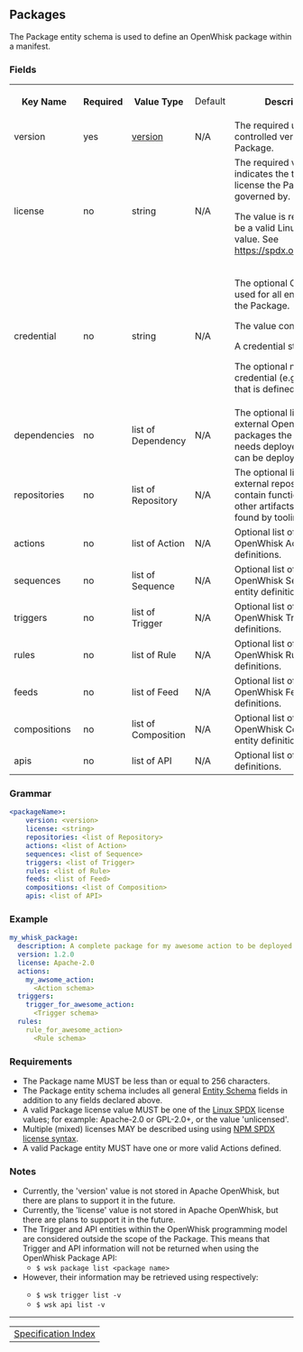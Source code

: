 <!--
#
# Licensed to the Apache Software Foundation (ASF) under one or more
# contributor license agreements.  See the NOTICE file distributed with
# this work for additional information regarding copyright ownership.
# The ASF licenses this file to You under the Apache License, Version 2.0
# (the "License"); you may not use this file except in compliance with
# the License.  You may obtain a copy of the License at
#
#     http://www.apache.org/licenses/LICENSE-2.0
#
# Unless required by applicable law or agreed to in writing, software
# distributed under the License is distributed on an "AS IS" BASIS,
# WITHOUT WARRANTIES OR CONDITIONS OF ANY KIND, either express or implied.
# See the License for the specific language governing permissions and
# limitations under the License.
#
-->

## Packages

The Package entity schema is used to define an OpenWhisk package within a manifest.

### Fields
<html>
<table width="100%">
 <tr>
  <th width="16%">
   <p>Key Name</p>
  </th>
  <th width="12%">
   <p>Required</p>
  </th>
  <th width="16%">
   <p>Value Type</p>
  </th>
  <td width="14%">
   <p>Default</p>
  </th>
  <th width="40%">
   <p>Description</p>
  </th>
 </tr>
 <tr>
  <td>version</td>
  <td>yes</td>
  <td><a href="spec_types_yaml.md#yaml-types">version</a></td>
  <td>N/A</td>
  <td>The required user-controlled version for the Package.</td>
 </tr>
 <tr>
  <td>license</td>
  <td>no</td>
  <td>string</td>
  <td>N/A</td>
  <td>The required value that indicates the type of license the Package is governed by.
   <p>The value is required to be a valid Linux-SPDX value. See <a href="https://spdx.org/licenses/">https://spdx.org/licenses/</a>.</p></td>
 </tr>
 <tr>
  <td>credential</td>
  <td>no</td>
  <td>string</td>
  <td>N/A</td>
  <td>
   <p>The optional Credential used for all entities within the Package.</p>
   <p>The value contains either:</p>
   <p>A credential string.</p>
   <p>The optional name of a credential (e.g., token) that is defined elsewhere.</p>
  </td>
 </tr>
 <tr>
  <td>dependencies</td>
  <td>no</td>
  <td>list of Dependency</td>
  <td>N/A</td>
  <td>The optional list of external OpenWhisk packages the manifest needs deployed before it can be deployed.</td>
 </tr>
 <tr>
  <td>repositories</td>
  <td>no</td>
  <td>list of Repository</td>
  <td>N/A</td>
  <td>The optional list of external repositories that contain functions and other artifacts that can be found by tooling.</td>
 </tr>
 <tr>
  <td>actions</td>
  <td>no</td>
  <td>list of Action</td>
  <td>N/A</td>
  <td>Optional list of OpenWhisk Action entity definitions.</td>
 </tr>
 <tr>
  <td>sequences</td>
  <td>no</td>
  <td>list of Sequence</td>
  <td>N/A</td>
  <td>Optional list of OpenWhisk Sequence entity definitions.</td>
 </tr>
 <tr>
  <td>triggers</td>
  <td>no</td>
  <td>list of Trigger</td>
  <td>N/A</td>
  <td>Optional list of OpenWhisk Trigger entity definitions.</td>
 </tr>
 <tr>
  <td>rules</td>
  <td>no</td>
  <td>list of Rule</td>
  <td>N/A</td>
  <td>Optional list of OpenWhisk Rule entity definitions.</td>
 </tr>
 <tr>
  <td>feeds</td>
  <td>no</td>
  <td>list of Feed</td>
  <td>N/A</td>
  <td>Optional list of OpenWhisk Feed entity definitions.</td>
 </tr>
 <tr>
  <td>compositions</td>
  <td>no</td>
  <td>list of Composition</td>
  <td>N/A</td>
  <td>Optional list of OpenWhisk Composition entity definitions.</td>
 </tr>
 <tr>
  <td>apis</td>
  <td>no</td>
  <td>list of API</td>
  <td>N/A</td>
  <td>Optional list of API entity definitions.</td>
 </tr>
</table>
</html>

### Grammar

```yaml
<packageName>:
    version: <version>
    license: <string>
    repositories: <list of Repository>
    actions: <list of Action>
    sequences: <list of Sequence>
    triggers: <list of Trigger>
    rules: <list of Rule>
    feeds: <list of Feed>
    compositions: <list of Composition>
    apis: <list of API>
```

### Example

```yaml
my_whisk_package:
  description: A complete package for my awesome action to be deployed
  version: 1.2.0
  license: Apache-2.0
  actions:
    my_awsome_action:
      <Action schema>
  triggers:
    trigger_for_awesome_action:
      <Trigger schema>
  rules:
    rule_for_awesome_action>
      <Rule schema>
```

### Requirements

- The Package name MUST be less than or equal to 256 characters.
- The Package entity schema includes all general <a href="#SCHEMA_ENTITY">Entity Schema</a> fields in addition to any fields declared above.
- A valid Package license value MUST be one of the <a href="#REF_LINUX_SPDX">Linux SPDX</a> license values; for example: Apache-2.0 or GPL-2.0+, or the value 'unlicensed'.
- Multiple (mixed) licenses MAY be described using using <a href="#REF_NPM_SPDX_SYNTAX">NPM SPDX license syntax</a>.
- A valid Package entity MUST have one or more valid Actions defined.

### Notes

- Currently, the 'version' value is not stored in Apache OpenWhisk, but there are plans to support it in the future.
- Currently, the 'license' value is not stored in Apache OpenWhisk, but there are plans to support it in the future.
- The Trigger and API entities within the OpenWhisk programming model are considered outside the scope of the Package. This means that Trigger and API information will not be returned when using the OpenWhisk Package API:
  - ```$ wsk package list <package name>```
- However, their information may be retrieved using respectively:</li>
  - ```$ wsk trigger list -v```
  - ```$ wsk api list -v```

<!--
 Bottom Navigation
-->
---
<html>
<div align="center">
<table align="center">
  <tr>
    <!-- <td><a href="">&lt;&lt;&nbsp;previous</a></td> -->
    <td><a href="spec_index.md#openwhisk-package-specification-html">Specification Index</a></td>
    <!-- <td><a href="">next&nbsp;&gt;&gt;</a></td> -->
  </tr>
</table>
</div>
</html>
